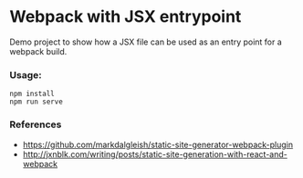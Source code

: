 # Webpack with JSX entrypoint

Demo project to show how a JSX file can be used as
an entry point for a webpack build.

### Usage:

    npm install
    npm run serve

### References

* https://github.com/markdalgleish/static-site-generator-webpack-plugin
* http://jxnblk.com/writing/posts/static-site-generation-with-react-and-webpack
